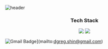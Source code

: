 
<!--
**dgreghub/dgreghub** is a ✨ _special_ ✨ repository because its `README.md` (this file) appears on your GitHub profile.

Here are some ideas to get you started:

- 🔭 I’m currently working on ...
- 🌱 I’m currently learning ...
- 👯 I’m looking to collaborate on ...
- 🤔 I’m looking for help with ...
- 💬 Ask me about ...
- 📫 How to reach me: ...
- 😄 Pronouns: ...
- ⚡ Fun fact: ...
-->
![header](https://capsule-render.vercel.app/api?type=rounded&color=timeGradient&height=200&section=header&text=GREG&fontSize=90)

<h3 align="center"> Tech Stack </h3>
<p align="center">
<img src="https://img.shields.io/badge/Python-3766AB?style=flat-square&logo=Python&logoColor=white"/></a> <img src="https://img.shields.io/badge/Java-007396?style=flat-square&logo=Java&logoColor=white"/></a>
</p>

![Gmail Badge](https://img.shields.io/badge/Gmail-d14836?style=flat-square&logo=Gmail&logoColor=white&link=mailto:dgreg.shin@gmail.com)](mailto:dgreg.shin@gmail.com)

  
	
